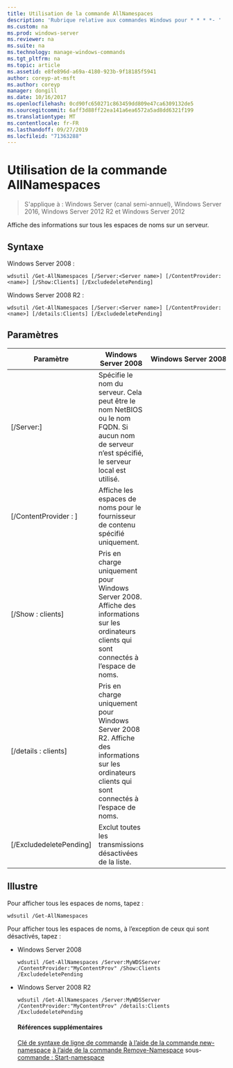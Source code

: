 ```yaml
---
title: Utilisation de la commande AllNamespaces
description: 'Rubrique relative aux commandes Windows pour * * * *- '
ms.custom: na
ms.prod: windows-server
ms.reviewer: na
ms.suite: na
ms.technology: manage-windows-commands
ms.tgt_pltfrm: na
ms.topic: article
ms.assetid: e8fe896d-a69a-4180-923b-9f18185f5941
author: coreyp-at-msft
ms.author: coreyp
manager: dongill
ms.date: 10/16/2017
ms.openlocfilehash: 0cd90fc650271c863459dd809e47ca6309132de5
ms.sourcegitcommit: 6aff3d88ff22ea141a6ea6572a5ad8dd6321f199
ms.translationtype: MT
ms.contentlocale: fr-FR
ms.lasthandoff: 09/27/2019
ms.locfileid: "71363288"
---
```

# <a name="using-the-get-allnamespaces-command"></a>Utilisation de la commande AllNamespaces

>S'applique à : Windows Server (canal semi-annuel), Windows Server 2016, Windows Server 2012 R2 et Windows Server 2012

Affiche des informations sur tous les espaces de noms sur un serveur.
## <a name="syntax"></a>Syntaxe
Windows Server 2008 :
```
wdsutil /Get-AllNamespaces [/Server:<Server name>] [/ContentProvider:<name>] [/Show:Clients] [/ExcludedeletePending]
```
Windows Server 2008 R2 :
```
wdsutil /Get-AllNamespaces [/Server:<Server name>] [/ContentProvider:<name>] [/details:Clients] [/ExcludedeletePending]
```
## <a name="parameters"></a>Paramètres

|         Paramètre         |                                                                               Windows Server 2008                                                                               | Windows Server 2008 R2 |
|---------------------------|---------------------------------------------------------------------------------------------------------------------------------------------------------------------------------|------------------------|
|  [/Server:<Server name>]  | Spécifie le nom du serveur. Cela peut être le nom NetBIOS ou le nom FQDN. Si aucun nom de serveur n’est spécifié, le serveur local est utilisé. |                        |
| [/ContentProvider : <name>] |                                                        Affiche les espaces de noms pour le fournisseur de contenu spécifié uniquement.                                                         |                        |
|      [/Show : clients]      |                            Pris en charge uniquement pour Windows Server 2008. Affiche des informations sur les ordinateurs clients qui sont connectés à l’espace de noms.                             |                        |
|    [/details : clients]     |                           Pris en charge uniquement pour Windows Server 2008 R2. Affiche des informations sur les ordinateurs clients qui sont connectés à l’espace de noms.                           |                        |
|  [/ExcludedeletePending]  |                                                              Exclut toutes les transmissions désactivées de la liste.                                                              |                        |

## <a name="BKMK_examples"></a>Illustre
Pour afficher tous les espaces de noms, tapez :
```
wdsutil /Get-AllNamespaces
```
Pour afficher tous les espaces de noms, à l’exception de ceux qui sont désactivés, tapez :
- Windows Server 2008
  ```
  wdsutil /Get-AllNamespaces /Server:MyWDSServer /ContentProvider:"MyContentProv" /Show:Clients /ExcludedeletePending
  ```
- Windows Server 2008 R2
  ```
  wdsutil /Get-AllNamespaces /Server:MyWDSServer /ContentProvider:"MyContentProv" /details:Clients /ExcludedeletePending
  ```
  #### <a name="additional-references"></a>Références supplémentaires
  [Clé de syntaxe de ligne de commande](command-line-syntax-key.md)
  [à l’aide de la commande new-namespace](using-the-new-namespace-command.md)
  [à l’aide de la commande Remove-Namespace](using-the-remove-namespace-command.md)
   sous-[commande : Start-namespace](subcommand-start-namespace.md)
